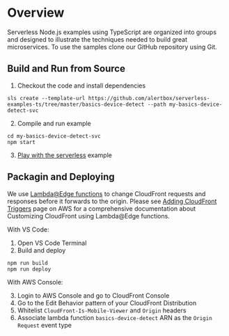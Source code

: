 # Overview

Serverless Node.js examples using TypeScript are organized into groups and designed to illustrate the techniques needed to build great microservices. To use the samples clone our GitHub repository using Git.

## Build and Run from Source

1. Checkout the code and install dependencies
```shell
sls create --template-url https://github.com/alertbox/serverless-examples-ts/tree/master/basics-device-detect --path my-basics-device-detect-svc
```
2. Compile and run example
```shell
cd my-basics-device-detect-svc
npm start
```
3. [Play with the serverless]() example

## Packagin and Deploying

We use [Lambda@Edge functions](https://docs.aws.amazon.com/lambda/latest/dg/lambda-edge.html) to change CloudFront requests and responses before it forwards to the origin. Please see [Adding CloudFront Triggers](https://docs.aws.amazon.com/AmazonCloudFront/latest/DeveloperGuide/lambda-edge-add-triggers-cf-console.html) page on AWS for a comprehensive documentation about Customizing CloudFront using Lambda@Edge functions.

With VS Code:

1. Open VS Code Terminal
2. Build and deploy
```shell
npm run build
npm run deploy
```

With AWS Console:

3. Login to AWS Console and go to CloudFront Console
4. Go to the Edit Behavior pattern of your CloudFront Distribution
5. Whitelist `CloudFront-Is-Mobile-Viewer` and `Origin` headers
6. Associate lambda function `basics-device-detect` ARN as the `Origin Request` event type